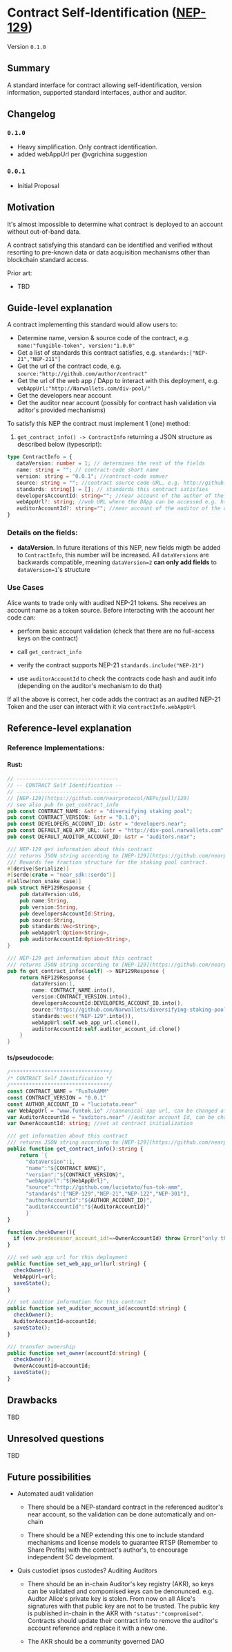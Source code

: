 # Contract Self-Identification ([NEP-129](https://github.com/nearprotocol/NEPs/pull/129))

Version `0.1.0`

## Summary
[summary]: #summary

A standard interface for contract allowing self-identification, version information, supported standard interfaces, author and auditor.

## Changelog

### `0.1.0`

- Heavy simplification. Only contract identification.
- added webAppUrl per @vgrichina suggestion

### `0.0.1`

- Initial Proposal

## Motivation
[motivation]: #motivation

It's almost impossible to determine what contract is deployed to an account without out-of-band data.

A contract satisfying this standard can be identified and verified without resorting to pre-known data or data acquisition mechanisms other than blockchain standard access.

Prior art:
- TBD

## Guide-level explanation
[guide-level-explanation]: #guide-level-explanation

A contract implementing this standard would allow users to:
- Determine name, version & source code of the contract, e.g.<br>
 `name:"fungible-token", version:"1.0.0"`
- Get a list of standards this contract satisfies, e.g. `standards:["NEP-21","NEP-211"]`
- Get the url of the contract code, e.g.<br>`source:"http://github.com/author/contract"`
- Get the url of the web app / DApp to interact with this deployment, e.g.<br>`webAppUrl:"http://Narwallets.com/div-pool/"`
- Get the developers near account
- Get the auditor near account (possibly for contract hash validation via aditor's provided mechanisms)

To satisfy this NEP the contract must implement 1 (one) method: 

1. `get_contract_info() -> ContractInfo` returning a JSON structure as described below (typescript):

```typescript
type ContractInfo = {
   dataVersion: number = 1; // determines the rest of the fields
   name: string = ""; // contract-code short name
   version: string = "0.0.1"; //contract-code semver
   source: string = ""; //contract source code URL, e.g. http://github.com/author/contract
   standards: string[] = []; // standards this contract satisfies
   developersAccountId: string=""; //near account of the author of the code
   webAppUrl?: string; //web URL where the DApp can be accessed e.g. http://Narwallets.com/div-pool/
   auditorAccountId?: string=""; //near account of the auditor of the code
}
```

### Details on the fields:
- **dataVersion**. In future iterations of this NEP, new fields migth be added to `ContractInfo`, this number will be increased. All `dataVersions` are backwards compatible, meaning `dataVersion=2` **can only add fields** to `dataVersion=1`'s structure

### Use Cases 

Alice wants to trade only with audited NEP-21 tokens. She receives an account name as a token source. Before interacting with the account her code can:

* perform basic account validation (check that there are no full-access keys on the contract)

* call `get_contract_info`

* verify the contract supports NEP-21 `standards.include("NEP-21")`

* use `auditorAccountId` to check the contracts code hash and audit info (depending on the auditor's mechanism to do that)

If all the above is correct, her code adds the contract as an audited NEP-21 Token and the user can interact with it via `contractInfo.webAppUrl`


## Reference-level explanation
[reference-level-explanation]: #reference-level-explanation

### Reference Implementations:

#### Rust:
```rust
// ---------------------------------
// -- CONTRACT Self Identification --
// ---------------------------------
// [NEP-129](https://github.com/nearprotocol/NEPs/pull/129)
// see also pub fn get_contract_info
pub const CONTRACT_NAME: &str = "diversifying staking pool";
pub const CONTRACT_VERSION: &str = "0.1.0";
pub const DEVELOPERS_ACCOUNT_ID: &str = "developers.near"; 
pub const DEFAULT_WEB_APP_URL: &str = "http://div-pool.narwallets.com";
pub const DEFAULT_AUDITOR_ACCOUNT_ID: &str = "auditors.near";

/// NEP-129 get information about this contract
/// returns JSON string according to [NEP-129](https://github.com/nearprotocol/NEPs/pull/129)
/// Rewards fee fraction structure for the staking pool contract.
#[derive(Serialize)]
#[serde(crate = "near_sdk::serde")]
#[allow(non_snake_case)]
pub struct NEP129Response {
    pub dataVersion:u16,
    pub name:String,
    pub version:String,
    pub developersAccountId:String,
    pub source:String,
    pub standards:Vec<String>,
    pub webAppUrl:Option<String>,
    pub auditorAccountId:Option<String>,
}

/// NEP-129 get information about this contract
/// returns JSON string according to [NEP-129](https://github.com/nearprotocol/NEPs/pull/129)
pub fn get_contract_info(&self) -> NEP129Response {
    return NEP129Response {
        dataVersion:1,
        name: CONTRACT_NAME.into(),
        version:CONTRACT_VERSION.into(),
        developersAccountId:DEVELOPERS_ACCOUNT_ID.into(),
        source:"https://github.com/Narwallets/diversifying-staking-pool".into(), 
        standards:vec!("NEP-129".into()),  
        webAppUrl:self.web_app_url.clone(),
        auditorAccountId:self.auditor_account_id.clone()
    }
}
```

####  ts/pseudocode:
```typescript
/********************************/
/* CONTRACT Self Identification */
/********************************/
const CONTRACT_NAME = "FunTokAMM"
const CONTRACT_VERSION = "0.0.1"
const AUTHOR_ACCOUNT_ID = "luciotato.near"
var WebAppUrl = "www.funtok.io" //cannonical app url, can be changed after deployment
var AuditorAccountId = "auditors.near" //auditor account Id, can be changed after deployment
var OwnerAccountId: string; //set at contract initialization

/// get information about this contract
/// returns JSON string according to [NEP-129](https://github.com/nearprotocol/NEPs/pull/129)
public function get_contract_info():string {
    return `{
      "dataVersion":1, 
      "name":"${CONTRACT_NAME}",
      "version":"${CONTRACT_VERSION}", 
      "webAppUrl":"${WebAppUrl}",
      "source":"http://github.com/luciotato/fun-tok-amm",
      "standards":["NEP-129","NEP-21","NEP-122","NEP-301"], 
      "authorAccountId":"${AUTHOR_ACCOUNT_ID}",
      "auditorAccountId":"${AuditorAccountId}"
      }` 
}

function checkOwner(){
  if (env.predecessor_account_id!==OwnerAccountId) throw Error("only the owner can call this function")
}

/// set web app url for this deployment
public function set_web_app_url(url:string) {
  checkOwner();
  WebAppUrl=url;
  saveState();
}

/// set auditor information for this contract
public function set_auditor_account_id(accountId:string) {
  checkOwner();
  AuditorAccountId=accountId;
  saveState();
}

/// transfer ownership
public function set_owner(accountId:string) {
  checkOwner();
  OwnerAccountId=accountId;
  saveState();
}

```

## Drawbacks
[drawbacks]: #drawbacks

TBD 

## Unresolved questions
[unresolved-questions]: #unresolved-questions

TBD

## Future possibilities
[future-possibilities]: #future-possibilities

- Automated audit validation

  * There should be a NEP-standard contract in the referenced auditor's near account, so the validation can be done automatically and on-chain

  * There should be a NEP extending this one to include standard mechanisms and license models to guarantee RTSP (Remember to Share Profits) with the contract's author's, to encourage independent SC development.

- Quis custodiet ipsos custodes? Auditing Auditors

  * There should be an in-chain Auditor's key registry (AKR), so keys can be validated and compomised keys can be denonunced. e.g. Audtor Alice's private key is stolen. From now on all Alice's signatures with that public key are not to be trusted. The public key is published in-chain in the AKR with `"status":"compromised"`. Contracts should update their contract info to remove the auditor's account reference and replace it with a new one.

  * The AKR should be a community governed DAO 
  
